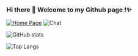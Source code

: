### Hi there 👋 Welcome to my Github page !✨

[![Home Page](https://img.shields.io/badge/HomePage-Visit-437fe3)](https://www.tihus.com)
![Chat](https://img.shields.io/badge/Join_TeamSpeak_Chat_👉-FatPelican-437fe3)

![GitHub stats](https://github-readme-stats.vercel.app/api?username=MitsuhaYuki&theme=transparent&border_color=0000&hide=contribs,prs&hide_rank=true&show_icons=true&include_all_commits=true&card_width=445)

![Top Langs](https://github-readme-stats.vercel.app/api/top-langs/?username=MitsuhaYuki&theme=transparent&border_color=0000&layout=compact&card_width=445)
